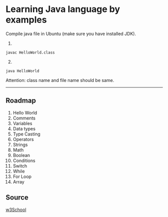 # Learning Java language by examples

Compile java file in Ubuntu (make sure you have installed JDK).

1.

```
javac HelloWorld.class
```
2.
```
java HelloWorld
```

Attention: class name and file name should be same.

---

## Roadmap
1. Hello World
2. Comments
3. Variables
4. Data types
5. Type Casting
6. Operators
7. Strings
8. Math
9. Boolean
10. Conditions
11. Switch
12. While
13. For Loop
14. Array

## Source
[w3School](https://www.w3schools.com/java/)